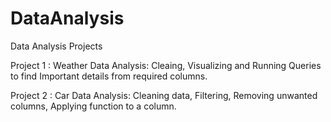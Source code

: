 # DataAnalysis
Data Analysis Projects

Project 1 : Weather Data Analysis: Cleaing, Visualizing and Running Queries to find Important details from required columns.

Project 2 : Car Data Analysis: Cleaning data, Filtering, Removing unwanted columns, Applying function to a column.
